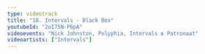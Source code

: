 ```yaml
---
type: videotrack
title: "18. Intervals - Black Box"
youtubeId: "2oI75N-P6pA"
videoevents: "Nick Johnston, Polyphia, Intervals в Patronaat"
videoartists: ["Intervals"]
---
```

